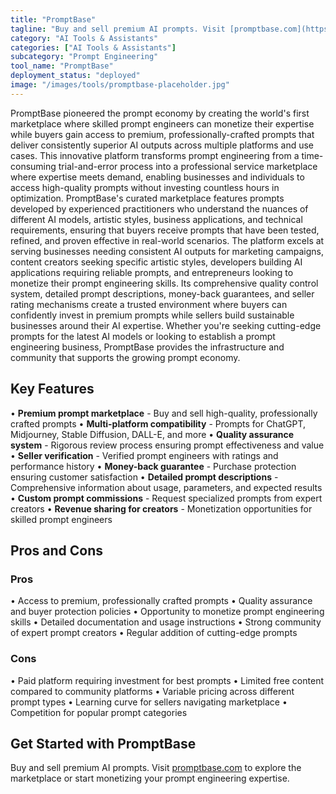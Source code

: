 ```yaml
---
title: "PromptBase"
tagline: "Buy and sell premium AI prompts. Visit [promptbase.com](https://promptbase.com) to explore the marketplace or start monetizing your prompt engineering..."
category: "AI Tools & Assistants"
categories: ["AI Tools & Assistants"]
subcategory: "Prompt Engineering"
tool_name: "PromptBase"
deployment_status: "deployed"
image: "/images/tools/promptbase-placeholder.jpg"
---
```

PromptBase pioneered the prompt economy by creating the world's first marketplace where skilled prompt engineers can monetize their expertise while buyers gain access to premium, professionally-crafted prompts that deliver consistently superior AI outputs across multiple platforms and use cases. This innovative platform transforms prompt engineering from a time-consuming trial-and-error process into a professional service marketplace where expertise meets demand, enabling businesses and individuals to access high-quality prompts without investing countless hours in optimization. PromptBase's curated marketplace features prompts developed by experienced practitioners who understand the nuances of different AI models, artistic styles, business applications, and technical requirements, ensuring that buyers receive prompts that have been tested, refined, and proven effective in real-world scenarios. The platform excels at serving businesses needing consistent AI outputs for marketing campaigns, content creators seeking specific artistic styles, developers building AI applications requiring reliable prompts, and entrepreneurs looking to monetize their prompt engineering skills. Its comprehensive quality control system, detailed prompt descriptions, money-back guarantees, and seller rating mechanisms create a trusted environment where buyers can confidently invest in premium prompts while sellers build sustainable businesses around their AI expertise. Whether you're seeking cutting-edge prompts for the latest AI models or looking to establish a prompt engineering business, PromptBase provides the infrastructure and community that supports the growing prompt economy.

## Key Features

• **Premium prompt marketplace** - Buy and sell high-quality, professionally crafted prompts
• **Multi-platform compatibility** - Prompts for ChatGPT, Midjourney, Stable Diffusion, DALL-E, and more
• **Quality assurance system** - Rigorous review process ensuring prompt effectiveness and value
• **Seller verification** - Verified prompt engineers with ratings and performance history
• **Money-back guarantee** - Purchase protection ensuring customer satisfaction
• **Detailed prompt descriptions** - Comprehensive information about usage, parameters, and expected results
• **Custom prompt commissions** - Request specialized prompts from expert creators
• **Revenue sharing for creators** - Monetization opportunities for skilled prompt engineers

## Pros and Cons

### Pros
• Access to premium, professionally crafted prompts
• Quality assurance and buyer protection policies
• Opportunity to monetize prompt engineering skills
• Detailed documentation and usage instructions
• Strong community of expert prompt creators
• Regular addition of cutting-edge prompts

### Cons
• Paid platform requiring investment for best prompts
• Limited free content compared to community platforms
• Variable pricing across different prompt types
• Learning curve for sellers navigating marketplace
• Competition for popular prompt categories

## Get Started with PromptBase

Buy and sell premium AI prompts. Visit [promptbase.com](https://promptbase.com) to explore the marketplace or start monetizing your prompt engineering expertise.